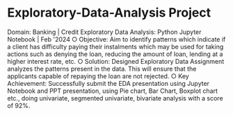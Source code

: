 # Exploratory-Data-Analysis Project

Domain: Banking | Credit Exploratory Data Analysis: Python Jupyter Notebook | Feb '2024
○	Objective: Aim to identify patterns which indicate if a client has difficulty paying their instalments which may be used for taking actions such as denying the loan, reducing the amount of loan, lending at a higher interest rate, etc. 
○	Solution: Designed Exploratory Data Assignment analyzes the patterns present in the data. This will ensure that the applicants capable of repaying the loan are not rejected.
○	Key Achievement: Successfully submit the EDA presentation using Jupyter Notebook and PPT presentation, using Pie chart, Bar Chart, Boxplot chart etc., doing univariate, segmented univariate, bivariate analysis with a score of 92%.

